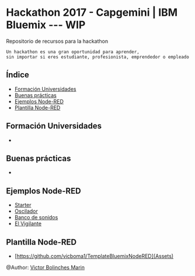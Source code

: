 # Hackathon 2017 - Capgemini | IBM Bluemix  --- WIP
Repositorio de recursos para la hackathon 

```
Un hackathon es una gran oportunidad para aprender, 
sin importar si eres estudiante, profesionista, emprendedor o empleado
```

## Índice
* [Formación Universidades](https://docs.google.com/presentation/d/11zcWUh3JsWJvEDAjDNyUHMoFZtt8HrPHAjRSE8j-vtY/edit?usp=sharing)
* [Buenas prácticas](https://docs.google.com/presentation/d/1MwDbsneXwVstXnr4pLOn9EctioYYvdqj8p1kAFT6WE0/edit?usp=sharing)
* [Ejemplos Node-RED](https://github.com/CoEValencia/Hackathon_2017/blob/master/README.md#ejemplos-node-red)
* [Plantilla Node-RED](https://github.com/vicboma1/TemplateBluemixNodeRED)

## Formación Universidades
* []()

## Buenas prácticas
* []()

## Ejemplos Node-RED
* [Starter]()
* [Oscilador]()
* [Banco de sonidos]()
* [El Vigilante]()

## Plantilla Node-RED
* [https://github.com/vicboma1/TemplateBluemixNodeRED](Assets)

@Author: [Victor Bolinches Marin](https://github.com/vicboma1)
